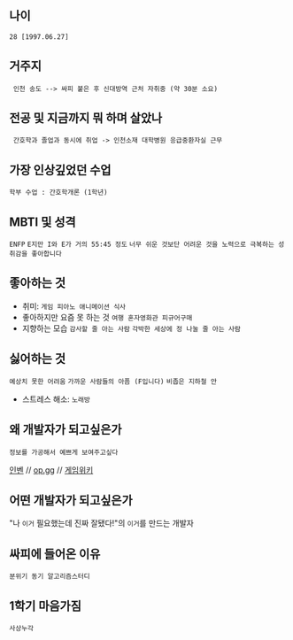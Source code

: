 ## 나이
`` 28 [1997.06.27] ``

## 거주지
`` 인천 송도 --> 싸피 붙은 후 신대방역 근처 자취중 (약 30분 소요)``

## 전공 및 지금까지 뭐 하며 살았나
`` 간호학과
졸업과 동시에 취업 -> 인천소재 대학병원 응급중환자실 근무``

## 가장 인상깊었던 수업
`` 학부 수업 : 간호학개론 (1학년) ``

## MBTI 및 성격
`` ENFP ``
`` E지만 I와 E가 거의 55:45 정도 ``
`` 너무 쉬운 것보단 어려운 것을 노력으로 극복하는 성취감을 좋아합니다 ``

## 좋아하는 것
* 취미:
`` 게임 피아노 애니메이션 식사 ``
* 좋아하지만 요즘 못 하는 것
`` 여행 혼자영화관 피규어구매 ``
* 지향하는 모습
`` 감사할 줄 아는 사람 ``
`` 각박한 세상에 정 나눌 줄 아는 사람 ``

## 싫어하는 것
`` 예상치 못한 어려움 ``
`` 가까운 사람들의 아픔 (F입니다) ``
`` 비좁은 지하철 안 ``

* 스트레스 해소:
  `` 노래방 ``

## 왜 개발자가 되고싶은가
`` 정보를 가공해서 예쁘게 보여주고싶다 ``

[인벤](https://lol.inven.co.kr) // [op.gg](https://op.gg) // [게임위키](https://mapgenie.io/elden-ring/maps/the-lands-between)

## 어떤 개발자가 되고싶은가
"나 ``이거`` 필요했는데 진짜 잘됐다!"의 ``이거``를 만드는 개발자

## 싸피에 들어온 이유
`` 분위기 동기 알고리즘스터디 ``

## 1학기 마음가짐
`` 사상누각 ``


<!--
**hwlee627/hwlee627** is a ✨ _special_ ✨ repository because its `README.md` (this file) appears on your GitHub profile.

Here are some ideas to get you started:

- 🔭 I’m currently working on ...
- 🌱 I’m currently learning ...
- 👯 I’m looking to collaborate on ...
- 🤔 I’m looking for help with ...
- 💬 Ask me about ...
- 📫 How to reach me: ...
- 😄 Pronouns: ...
- ⚡ Fun fact: ...
-->
